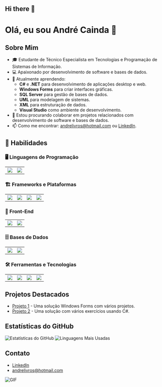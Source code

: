 ## Hi there 👋

# Olá, eu sou André Cainda 👋

## Sobre Mim
- 🎓 Estudante de Técnico Especialista em Tecnologias e Programação de Sistemas de Informação.
- 💻 Apaixonado por desenvolvimento de software e bases de dados.
- 🌱 Atualmente aprendendo:
  - **C#** e **.NET** para desenvolvimento de aplicações desktop e web.
  - **Windows Forms** para criar interfaces gráficas.
  - **SQL Server** para gestão de bases de dados.
  - **UML** para modelagem de sistemas.
  - **XML** para estruturação de dados.
  - **Visual Studio** como ambiente de desenvolvimento.
- 👯 Estou procurando colaborar em projetos relacionados com desenvolvimento de software e bases de dados.
- 📫 Como me encontrar: [andrelivros@hotmail.com](mailto:andrelivros@hotmail.com) ou [LinkedIn](https://www.linkedin.com/in/andré-cainda-7737071b6).


## 🚀 Habilidades  

### 🖥️ Linguagens de Programação  
<table>
  <tr>
    <td align="center">
      <a href="https://learn.microsoft.com/pt-br/dotnet/csharp/">
        <img src="https://img.shields.io/badge/C%23-239120?style=for-the-badge&logo=c-sharp&logoColor=white" />
      </a>
    </td>
    <td align="center">
      <a href="https://developer.mozilla.org/pt-BR/docs/Web/JavaScript">
        <img src="https://img.shields.io/badge/JavaScript-F7DF1E?style=for-the-badge&logo=javascript&logoColor=black" />
      </a>
    </td>
  </tr>
</table>

### 🏗️ Frameworks e Plataformas  
<table>
  <tr>
    <td align="center">
      <a href="https://dotnet.microsoft.com/">
        <img src="https://img.shields.io/badge/.NET-512BD4?style=for-the-badge&logo=dotnet&logoColor=white" />
      </a>
    </td>
    <td align="center">
      <a href="https://learn.microsoft.com/pt-br/aspnet/core/">
        <img src="https://img.shields.io/badge/ASP.NET%20Core-512BD4?style=for-the-badge&logo=.net&logoColor=white" />
      </a>
    </td>
    <td align="center">
      <a href="https://learn.microsoft.com/pt-br/dotnet/desktop/winforms/">
        <img src="https://img.shields.io/badge/Windows%20Forms-0078D6?style=for-the-badge&logo=windows&logoColor=white" />
      </a>
    </td>
    <td align="center">
      <a href="https://getbootstrap.com/">
        <img src="https://img.shields.io/badge/Bootstrap-7952B3?style=for-the-badge&logo=bootstrap&logoColor=white" />
      </a>
    </td>
  </tr>
</table>

### 🎨 Front-End  
<table>
  <tr>
    <td align="center">
      <a href="https://developer.mozilla.org/pt-BR/docs/Web/HTML">
        <img src="https://img.shields.io/badge/HTML-E34F26?style=for-the-badge&logo=html5&logoColor=white" />
      </a>
    </td>
    <td align="center">
      <a href="https://developer.mozilla.org/pt-BR/docs/Web/CSS">
        <img src="https://img.shields.io/badge/CSS-1572B6?style=for-the-badge&logo=css3&logoColor=white" />
      </a>
    </td>
  </tr>
</table>

### 🗄️ Bases de Dados  
<table>
  <tr>
    <td align="center">
      <a href="https://www.microsoft.com/pt-br/sql-server">
        <img src="https://img.shields.io/badge/Microsoft%20SQL%20Server-CC2927?style=for-the-badge&logo=microsoft-sql-server&logoColor=white" />
      </a>
    </td>
    <td align="center">
      <a href="https://www.mysql.com/">
        <img src="https://img.shields.io/badge/MySQL-4479A1?style=for-the-badge&logo=mysql&logoColor=white" />
      </a>
    </td>
  </tr>
</table>

### 🛠️ Ferramentas e Tecnologias  
<table>
  <tr>
    <td align="center">
      <a href="https://visualstudio.microsoft.com/">
        <img src="https://img.shields.io/badge/Visual%20Studio-5C2D91?style=for-the-badge&logo=visual-studio&logoColor=white" />
      </a>
    </td>
    <td align="center">
      <a href="https://git-scm.com/">
        <img src="https://img.shields.io/badge/Git-F05032?style=for-the-badge&logo=git&logoColor=white" />
      </a>
    </td>
    <td align="center">
      <a href="https://www.w3.org/XML/">
        <img src="https://img.shields.io/badge/XML-000000?style=for-the-badge&logo=xml&logoColor=white" />
      </a>
    </td>
    <td align="center">
      <a href="https://www.uml.org/">
        <img src="https://img.shields.io/badge/UML-000000?style=for-the-badge&logo=uml&logoColor=white" />
      </a>
    </td>
  </tr>
</table>

## Projetos Destacados
- [Projeto 1](https://github.com/Sousanto/Winforms) - Uma solução Windows Forms com vários projetos.
- [Projeto 2](https://github.com/Sousanto/ProgramacaoEstruturada) - Uma solução com vários exercícios usando C#.

## Estatísticas do GitHub
![Estatísticas do GitHub](https://github-readme-stats.vercel.app/api?username=Sousanto&show_icons=true&theme=radical&hide=issues,prs&count_private=true)
![Linguagens Mais Usadas](https://github-readme-stats.vercel.app/api/top-langs/?username=Sousanto&layout=compact&theme=radical&hide=html,css)

## Contato
- [LinkedIn](https://www.linkedin.com/in/andré-cainda-7737071b6)
- [andrelivros@hotmail.com](mailto:andrelivros@hotmail.com)


![GIF](https://media.giphy.com/media/3o7TKtnuHOHHUjR38Y/giphy.gif)
